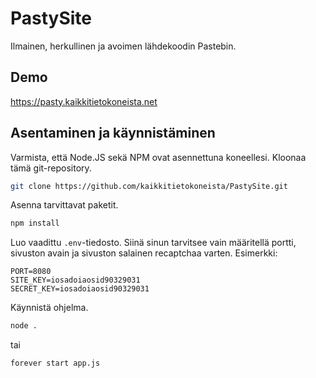 # PastySite

Ilmainen, herkullinen ja avoimen lähdekoodin Pastebin.

## Demo

https://pasty.kaikkitietokoneista.net

## Asentaminen ja käynnistäminen

Varmista, että Node.JS sekä NPM ovat asennettuna koneellesi. Kloonaa tämä git-repository.

```bash
git clone https://github.com/kaikkitietokoneista/PastySite.git
```

Asenna tarvittavat paketit.

```bash
npm install
```

Luo vaadittu `.env`-tiedosto. Siinä sinun tarvitsee vain määritellä portti, sivuston avain ja sivuston salainen recaptchaa varten. Esimerkki:

```env
PORT=8080
SITE_KEY=iosadoiaosid90329031
SECRET_KEY=iosadoiaosid90329031
```

Käynnistä ohjelma.

```bash
node .
```

tai

```bash
forever start app.js
```
